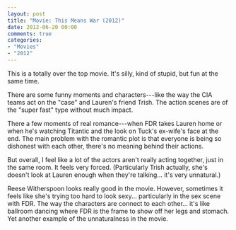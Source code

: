 ```yaml
---
layout: post
title: "Movie: This Means War (2012)"
date: 2012-06-20 00:00
comments: true
categories:
- "Movies"
- "2012"
---
```


This is a totally over the top movie. It's silly, kind of stupid,
but fun at the same time.

There are some funny moments and characters---like the way the CIA
teams act on the "case" and Lauren's friend Trish. The action
scenes are of the "super fast" type without much impact.

There a few moments of real romance---when FDR takes Lauren home or
when he's watching Titantic and the look on Tuck's ex-wife's face
at the end. The main problem with the romantic plot is that
everyone is being so dishonest with each other, there's no meaning
behind their actions.

But overall, I feel like a lot of the actors aren't really acting
together, just in the same room. It feels very
forced. (Particularly Trish actually, she's doesn't look at Lauren
enough when they're talking... it's very unnatural.)

Reese Witherspoon looks really good in the movie. However,
sometimes it feels like she's trying too hard to look
sexy... particularly in the sex scene with FDR. The way the
characters are connect to each other... it's like ballroom dancing
where FDR is the frame to show off her legs and stomach. Yet
another example of the unnaturalness in the movie.
